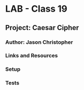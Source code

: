 # LAB - Class 19

## Project: Caesar Cipher

### Author: Jason Christopher

### Links and Resources

### Setup

### Tests

